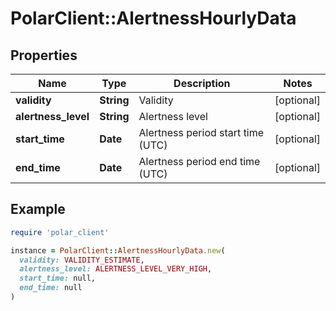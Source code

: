 # PolarClient::AlertnessHourlyData

## Properties

| Name | Type | Description | Notes |
| ---- | ---- | ----------- | ----- |
| **validity** | **String** | Validity | [optional] |
| **alertness_level** | **String** | Alertness level | [optional] |
| **start_time** | **Date** | Alertness period start time (UTC) | [optional] |
| **end_time** | **Date** | Alertness period end time (UTC) | [optional] |

## Example

```ruby
require 'polar_client'

instance = PolarClient::AlertnessHourlyData.new(
  validity: VALIDITY_ESTIMATE,
  alertness_level: ALERTNESS_LEVEL_VERY_HIGH,
  start_time: null,
  end_time: null
)
```

